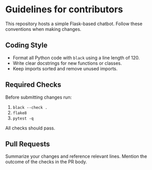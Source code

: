 # Guidelines for contributors

This repository hosts a simple Flask-based chatbot. Follow these conventions when making changes.

## Coding Style
- Format all Python code with `black` using a line length of 120.
- Write clear docstrings for new functions or classes.
- Keep imports sorted and remove unused imports.

## Required Checks
Before submitting changes run:

1. `black --check .`
2. `flake8`
3. `pytest -q`

All checks should pass.

## Pull Requests
Summarize your changes and reference relevant lines. Mention the outcome of the checks in the PR body.

